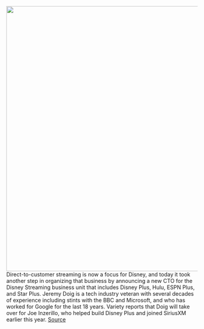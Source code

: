 <img src='https://cdn.vox-cdn.com/thumbor/VaEbXTLesw7oVDPgM9N76rzTcl0=/0x0:1900x778/1200x800/filters:focal(798x237:1102x541)/cdn.vox-cdn.com/uploads/chorus_image/image/70692361/disney_plus.0.jpeg' width='700px' /><br/>
Direct-to-customer streaming is now a focus for Disney, and today it took another step in organizing that business by announcing a new CTO for the Disney Streaming business unit that includes Disney Plus, Hulu, ESPN Plus, and Star Plus. Jeremy Doig is a tech industry veteran with several decades of experience including stints with the BBC and Microsoft, and who has worked for Google for the last 18 years. Variety reports that Doig will take over for Joe Inzerillo, who helped build Disney Plus and joined SiriusXM earlier this year.
<a href='https://www.theverge.com/2022/3/30/23003915/disney-plus-jeremy-doig-streaming-hulu-espn-google'> Source <a/>